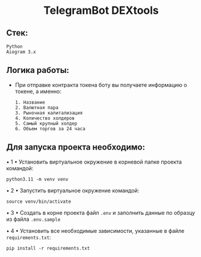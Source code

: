 <h1 align="center">TelegramBot DEXtools</h1> 

<h2 align="left">Стек:</h2> 
          
    Python
    Aiogram 3.x

<h2 align="left">Логика работы:</h2>  

- При отправке контракта токена боту вы получаете информацию о токене, а именно:

      1. Название
      2. Валютная пара
      3. Рыночная капитализация
      4. Количество холдеров
      5. Самый крупный холдер
      6. Объем торгов за 24 часа

<h2 align="left">Для запуска проекта необходимо:</h2>  

• 1 • Установить виртуальное окружение в корневой папке проекта командой:
```shell
python3.11 -m venv venv
```
• 2 • Запустить виртуальное окружение командой:
```shell
source venv/bin/activate
```
• 3 • Создать в корне проекта файл ```.env``` и заполнить данные по образцу из файла ```.env.sample```

• 4 • Установить все необходимые зависимости, указанные в файле ```requirements.txt```:
```shell
pip install -r requirements.txt
```

